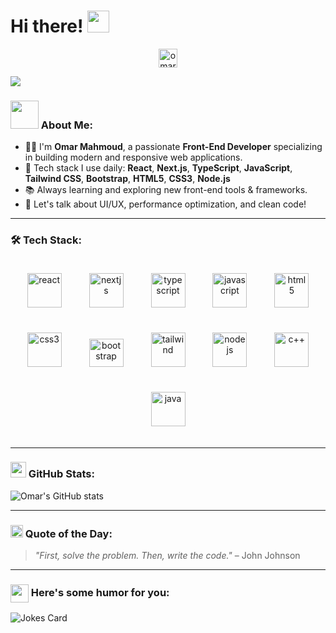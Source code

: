 # Hi there! <img src="https://github.com/TheDudeThatCode/TheDudeThatCode/blob/master/Assets/Hi.gif" width="35" />

<p align="center">
<a href="https://www.linkedin.com/in/omar-mahmmoud-/" target="blank">
<img align="center" src="https://cdn.jsdelivr.net/npm/simple-icons@3.0.1/icons/linkedin.svg" alt="omar-mahmmoud" height="30" width="30" />
</a>
</p>

![](https://media.giphy.com/media/26tn33aiTi1jkl6H6/giphy.gif)

### <img src="https://github.com/TheDudeThatCode/TheDudeThatCode/blob/master/Assets/Developer.gif" width="45" /> About Me:
- 👨‍💻 I'm **Omar Mahmoud**, a passionate **Front-End Developer** specializing in building modern and responsive web applications.
- 🚀 Tech stack I use daily: **React**, **Next.js**, **TypeScript**, **JavaScript**, **Tailwind CSS**, **Bootstrap**, **HTML5**, **CSS3**, **Node.js**
- 📚 Always learning and exploring new front-end tools & frameworks.
- 💬 Let's talk about UI/UX, performance optimization, and clean code!

---

### 🛠 Tech Stack:

<p align="center">
  <img src="https://www.vectorlogo.zone/logos/reactjs/reactjs-icon.svg" alt="react" width="55" height="55" style="margin: 20px;"/>
  <img src="https://www.vectorlogo.zone/logos/nextjs/nextjs-icon.svg" alt="nextjs" width="55" height="55" style="margin: 20px;"/>
  <img src="https://www.vectorlogo.zone/logos/typescriptlang/typescriptlang-icon.svg" alt="typescript" width="55" height="55" style="margin: 20px;"/>
  <img src="https://www.vectorlogo.zone/logos/javascript/javascript-icon.svg" alt="javascript" width="55" height="55" style="margin: 20px;"/>
  <img src="https://www.vectorlogo.zone/logos/w3_html5/w3_html5-icon.svg" alt="html5" width="55" height="55" style="margin: 20px;"/>
  <img src="https://www.vectorlogo.zone/logos/w3_css/w3_css-icon.svg" alt="css3" width="55" height="55" style="margin: 20px;"/>
  <img src="https://getbootstrap.com/docs/5.0/assets/brand/bootstrap-logo.svg" alt="bootstrap" width="55" height="45" style="margin: 20px;"/>
  <img src="https://www.vectorlogo.zone/logos/tailwindcss/tailwindcss-icon.svg" alt="tailwind" width="55" height="55" style="margin: 20px;"/>
  <img src="https://www.vectorlogo.zone/logos/nodejs/nodejs-icon.svg" alt="nodejs" width="55" height="55" style="margin: 20px;"/>
  <img src="https://raw.githubusercontent.com/isocpp/logos/master/cpp_logo.png" alt="c++" width="55" height="55" style="margin: 20px;"/>
  <img src="https://www.vectorlogo.zone/logos/java/java-icon.svg" alt="java" width="55" height="55" style="margin: 20px;"/>
</p>


---

### <img src="https://media1.giphy.com/media/du3J3cXyzhj75IOgvA/giphy.gif" width="25" /> GitHub Stats:
![Omar's GitHub stats](https://github-readme-stats.vercel.app/api?username=omarmahmoud&show_icons=true&title_color=00bfff&icon_color=00ff99&text_color=ffffff&bg_color=151515&count_private=true&include_all_commits=true)

---

### <img src="https://github.com/TheDudeThatCode/TheDudeThatCode/blob/master/Assets/hmm.gif" width="20" /> Quote of the Day:
> *"First, solve the problem. Then, write the code."* – John Johnson

---

### <img align="center" src="https://media2.giphy.com/media/UQDSBzfyiBKvgFcSTw/giphy.gif" width="29" /> Here's some humor for you:
<img src="https://readme-jokes.vercel.app/api" alt="Jokes Card" />

